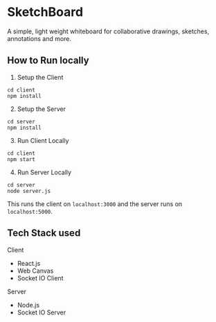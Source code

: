 # SketchBoard
A simple, light weight whiteboard for collaborative drawings, sketches, annotations and more.

## How to Run locally

1. Setup the Client
```
cd client 
npm install
```

2. Setup the Server

```
cd server
npm install
```

3. Run Client Locally

```
cd client
npm start
```

4. Run Server Locally

```
cd server
node server.js
```

This runs the client on `localhost:3000` and the server runs on `localhost:5000`.

## Tech Stack used

Client
* React.js
* Web Canvas
* Socket IO Client

Server
* Node.js
* Socket IO Server





